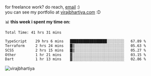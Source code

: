 for freelance work? do reach, [email](mailto:vlbhartiya@gmail.com) :)<br/>
you can see my portfolio at [virajbhartiya.com](https://virajbhartiya.com) :D

📊 **this week i spent my time on:**

<!--START_SECTION:waka-->

```txt
Total Time: 41 hrs 31 mins

TypeScript    29 hrs 6 mins   █████████████████░░░░░░░░   67.89 %
Terraform     2 hrs 24 mins   █▒░░░░░░░░░░░░░░░░░░░░░░░   05.63 %
SCSS          2 hrs 15 mins   █▒░░░░░░░░░░░░░░░░░░░░░░░   05.27 %
Other         1 hr 21 mins    ▓░░░░░░░░░░░░░░░░░░░░░░░░   03.15 %
Dart          1 hr 13 mins    ▓░░░░░░░░░░░░░░░░░░░░░░░░   02.86 %
```

<!--END_SECTION:waka-->

<p align="left"> <img src="https://komarev.com/ghpvc/?username=virajbhartiya&color=blue" alt="virajbhartiya" /> </p>
